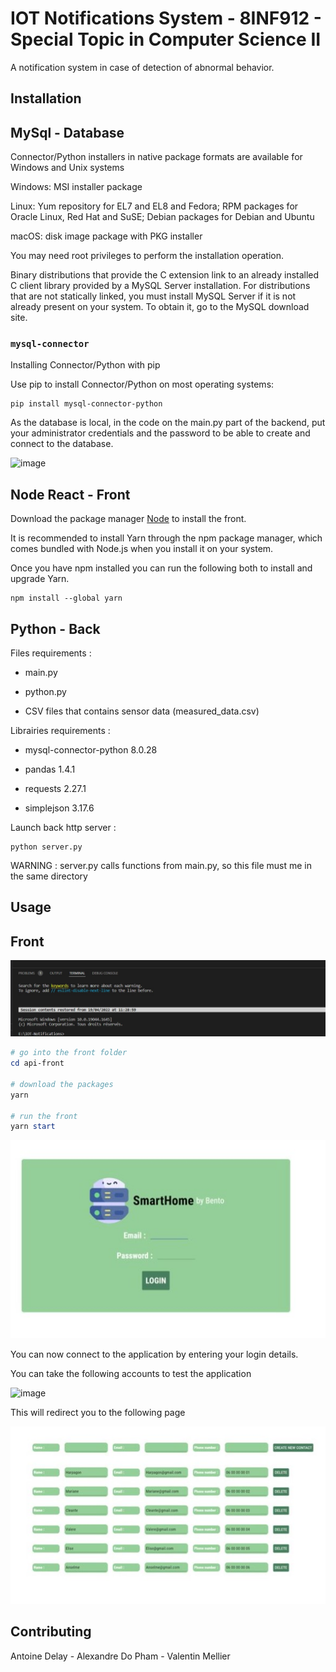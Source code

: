# IOT Notifications System -  8INF912 - Special Topic in Computer Science II

A notification system in case of detection of abnormal behavior.

## Installation

## MySql - Database

Connector/Python installers in native package formats are available for Windows and Unix systems

Windows: MSI installer package

Linux: Yum repository for EL7 and EL8 and Fedora; RPM packages for Oracle Linux, Red Hat and SuSE; Debian packages for Debian and Ubuntu

macOS: disk image package with PKG installer

You may need root privileges to perform the installation operation.

Binary distributions that provide the C extension link to an already installed C client library provided by a MySQL Server installation. For distributions that are not statically linked, you must install MySQL Server if it is not already present on your system. To obtain it, go to the MySQL download site.

### `mysql-connector`

Installing Connector/Python with pip

Use pip to install Connector/Python on most operating systems:

``` MySQL connector
pip install mysql-connector-python
```

As the database is local, in the code on the main.py part of the backend, put your administrator credentials and the password to be able to create and connect to the database.

![image](https://user-images.githubusercontent.com/78219632/163748169-19349a02-5ec9-470c-975e-54e02b55d277.png)

## Node React - Front

Download the package manager [Node](https://nodejs.org/en/download/) to install the front.

It is recommended to install Yarn through the npm package manager, which comes bundled with Node.js when you install it on your system.

Once you have npm installed you can run the following both to install and upgrade Yarn.

``` Yarn
npm install --global yarn
```

## Python - Back

Files requirements :

- main.py

- python.py

- CSV files that contains sensor data (measured_data.csv)

Librairies requirements :

- mysql-connector-python 8.0.28

- pandas 1.4.1

- requests 2.27.1

- simplejson 3.17.6


Launch back http server :

``` 
python server.py
```
WARNING : server.py calls functions from main.py, so this file must me in the same directory

## Usage

## Front 

![powershell](/screenshots/Screenshot_3.jpg)

```powershell
# go into the front folder
cd api-front 

# download the packages
yarn

# run the front
yarn start
```
![login](/screenshots/Screenshot_1.jpg)

You can now connect to the application by entering your login details.

You can take the following accounts to test the application

![image](https://user-images.githubusercontent.com/78219632/164730031-0a2ef362-49b2-4222-8907-5c30e33e4b86.png)

This will redirect you to the following page

![contacts](/screenshots/Screenshot_2.jpg)

## Contributing
Antoine Delay - 
Alexandre Do Pham - 
Valentin Mellier 
